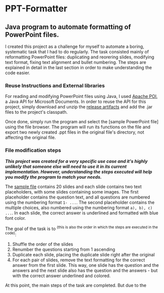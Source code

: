 # PPT-Formatter
## Java program to automate formatting of PowerPoint files.

I created this project as a challenge for myself to automate a boring, systematic task that I had to do regularly.
The task consisted mainly of reformatting PowerPoint files: duplicating and reorering slides, modifying text format, fixing text alignment and bullet numbering. The steps are explained in detail in the last section in order to make understanding the code easier.

### Reuse Instructions and External libraries
For reading and modifying PowerPoint files using Java, I used [Apache POI](https://poi.apache.org), a Java API for Microsoft Documents. In order to reuse the API for this project, simply download and unzip the [release artifacts](https://poi.apache.org/download.html) and add the .jar files to the project's classpath.

Once done, simply run the program and select the [sample PowerPoint file] using the file browser. The program will run its functions on the file and export two newly created .ppt files in the original file's directory, not affecting the original file.

### File modification steps
***This project was created for a very specific use case and it's highly unlikely that someone else will need to use it in its current implementation. However, understanding the steps executed will help you modify the program to match your needs.***

The [sample file]() contains 20 slides and each slide contains two text placeholders, with some slides containing some images. The first placeholder contains the question text, and all questions are numbered using the numbering format `1- ...`. The second placeholder contains the multiple choices, also numbered using the numbering format `a), b), c) ...`. In each slide, the correct answer is underlined and formatted with blue font color.

The goal of the task is to <sup>(this is also the order in which the steps are executed in the code)</sup>:
1. Shuffle the order of the slides
2. Renumber the questions starting from 1 ascending
3. Duplicate each slide, placing the duplicate slide right after the original
4. For each pair of slides, remove the text formatting for the correct answer from the first slide. This way, one slide has the question and the answers and the next slide also has the question and the answers - but with the correct answer underlined and colored.

At this point, the main steps of the task are completed. But due to the 
